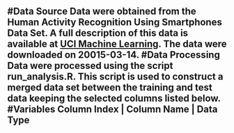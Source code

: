 #Data Source
Data were obtained from the Human Activity Recognition Using Smartphones Data Set. A full description of this data is available at [UCI Machine Learning](http://archive.ics.uci.edu/ml/datasets/Human+Activity+Recognition+Using+Smartphones). The data were downloaded on 20015-03-14.
#Data Processing
Data were processed using the script run_analysis.R. This script is used to construct a merged data set between the training and test data keeping the selected columns listed below.
#Variables
Column Index | Column Name | Data Type
---------------------------------------
